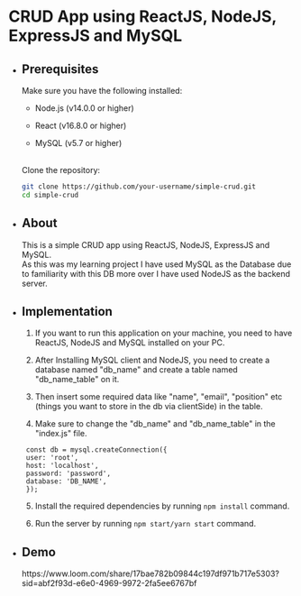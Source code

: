 # CRUD App using ReactJS, NodeJS, ExpressJS and MySQL

- <h2>Prerequisites</h2>
  Make sure you have the following installed: <br>

  - Node.js (v14.0.0 or higher)

  - React (v16.8.0 or higher)

  - MySQL (v5.7 or higher)<br><br>

  Clone the repository:

   ```bash
   git clone https://github.com/your-username/simple-crud.git
   cd simple-crud
 - <h2>About</h2>

    This is a simple CRUD app using ReactJS, NodeJS, ExpressJS and MySQL. <br>
    As this was my learning project I have used MySQL as the Database due to familiarity with this DB more over I have used NodeJS as the backend server.

 - <h2>Implementation</h2>

   1) If you want to run this application on your machine, you need to have ReactJS, NodeJS and MySQL installed on your PC. <br>

   2) After Installing MySQL client and NodeJS, you need to create a database named "db_name" and create a table named "db_name_table" on it. <br>

   3) Then insert some required data like "name", "email", "position" etc (things you want to store in the db via clientSide) in the table. <br>

   4) Make sure to change the "db_name" and "db_name_table" in the "index.js" file. <br>


   ```node
    const db = mysql.createConnection({ 
    user: 'root',
    host: 'localhost',
    password: 'password',
    database: 'DB_NAME',
    }); 
    ```

   5) Install the required dependencies by running `npm install` command. <br>

   6) Run the server by running `npm start/yarn start` command. <br>

- <h2>Demo</h2>
  https://www.loom.com/share/17bae782b09844c197df971b717e5303?sid=abf2f93d-e6e0-4969-9972-2fa5ee6767bf
